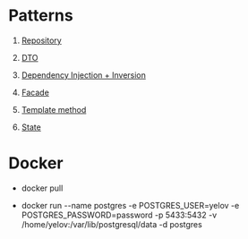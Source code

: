 ﻿# Patterns

1. [Repository](Repositories)

2. [DTO](Dto)

3. [Dependency Injection + Inversion](Program.cs)

4. [Facade](Facades)

5. [Template method](BusinessLogic/PaymentProcessor)

6. [State](BusinessLogic/OrderState)

# Docker

- docker pull

- docker run --name postgres -e POSTGRES_USER=yelov -e POSTGRES_PASSWORD=password -p 5433:5432 -v /home/yelov:/var/lib/postgresql/data -d postgres